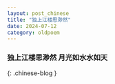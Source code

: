 ```yaml
---
layout: post_chinese
title: "独上江楼思渺然"
date: 2024-07-12
category: oldpoem
---
```


### 独上江楼思渺然 月光如水水如天
{: .chinese-blog }